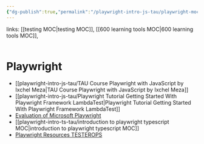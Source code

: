 ```yaml
---
{"dg-publish":true,"permalink":"/playwright-intro-js-tau/playwright-moc/","tags":["tools","moc","playwright"],"created":"","updated":""}
---
```


links: [[testing MOC\|testing MOC]], [[600 learning tools MOC\|600 learning tools MOC]], 
<br ><br >

# Playwright

- [[playwright-intro-js-tau/TAU Course Playwright with JavaScript by Ixchel Meza\|TAU Course Playwright with JavaScript by Ixchel Meza]]
- [[playwright-intro-js-tau/Playwright Tutorial Getting Started With Playwright Framework LambdaTest\|Playwright Tutorial Getting Started With Playwright Framework LambdaTest]]
- [Evaluation of Microsoft Playwright](https://phabricator.wikimedia.org/phame/post/view/231/evaluation_of_microsoft_playwright/)
- [[playwright-intro-ts-tau/introduction to playwright typescript MOC\|introduction to playwright typescript MOC]]
- [Playwright Resources TESTEROPS](https://testerops.com/playwright/playwright-resources/)
<br ><br >


